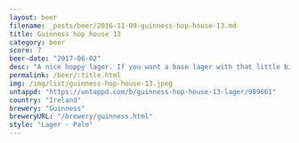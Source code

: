 ```yaml
---
layout: beer
filename: _posts/beer/2016-11-09-guinness-hop-house-13.md
title: Guinness hop house 13
category: beer
score: 7
beer-date: "2017-06-02"
desc: "A nice hoppy lager. If you want a base lager with that little bit extra"
permalink: /beer/:title.html
img: /img/list/guinness-hop-house-13.jpeg
untappd: "https://untappd.com/b/guinness-hop-house-13-lager/989661"
country: "Ireland"
brewery: "Guinness"
breweryURL: "/brewery/guinness.html"
style: "Lager - Pale"
---
```

